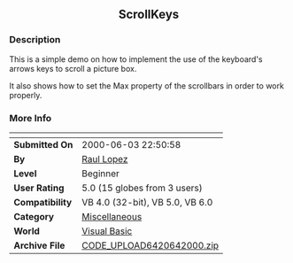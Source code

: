 ﻿<div align="center">

## ScrollKeys


</div>

### Description

This is a simple demo on how to implement the use of the keyboard's arrows keys to scroll a picture box.

It also shows how to set the Max property of the scrollbars in order to work properly.
 
### More Info
 


<span>             |<span>
---                |---
**Submitted On**   |2000-06-03 22:50:58
**By**             |[Raul Lopez](https://github.com/Planet-Source-Code/PSCIndex/blob/master/ByAuthor/raul-lopez.md)
**Level**          |Beginner
**User Rating**    |5.0 (15 globes from 3 users)
**Compatibility**  |VB 4\.0 \(32\-bit\), VB 5\.0, VB 6\.0
**Category**       |[Miscellaneous](https://github.com/Planet-Source-Code/PSCIndex/blob/master/ByCategory/miscellaneous__1-1.md)
**World**          |[Visual Basic](https://github.com/Planet-Source-Code/PSCIndex/blob/master/ByWorld/visual-basic.md)
**Archive File**   |[CODE\_UPLOAD6420642000\.zip](https://github.com/Planet-Source-Code/raul-lopez-scrollkeys__1-6123/archive/master.zip)








